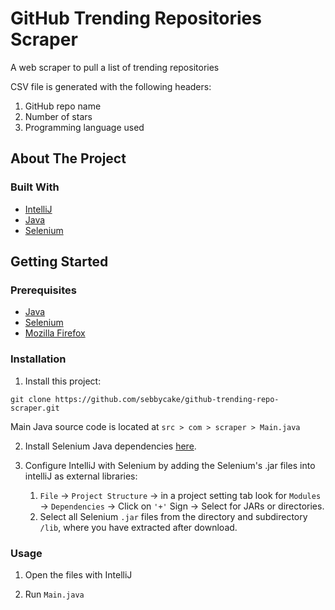 # GitHub Trending Repositories Scraper

A web scraper to pull a list of trending repositories

CSV file is generated with the following headers: 

1. GitHub repo name
2. Number of stars
3. Programming language used

## About The Project

### Built With

* [IntelliJ](https://www.jetbrains.com/idea/) 
* [Java](https://www.java.com/en/download/)
* [Selenium](https://www.selenium.dev/p)


## Getting Started

### Prerequisites

* [Java](https://www.java.com/en/download/)
* [Selenium](https://www.selenium.dev/downloads/)
* [Mozilla Firefox](https://www.mozilla.org/en-US/firefox/new/)



### Installation

1. Install this project:

```
git clone https://github.com/sebbycake/github-trending-repo-scraper.git
```
Main Java source code is located at `src > com > scraper > Main.java`

2. Install Selenium Java dependencies [here](https://www.selenium.dev/downloads/).

3. Configure IntelliJ with Selenium by adding the Selenium's .jar files into intelliJ as external libraries:

    1. `File` -> `Project Structure` -> in a project setting tab look for `Modules` -> `Dependencies` -> Click on `'+'` Sign -> Select for JARs or directories.
    2. Select all Selenium `.jar` files from the directory and subdirectory `/lib`, where you have extracted after download.


### Usage

1. Open the files with IntelliJ

2. Run `Main.java`



